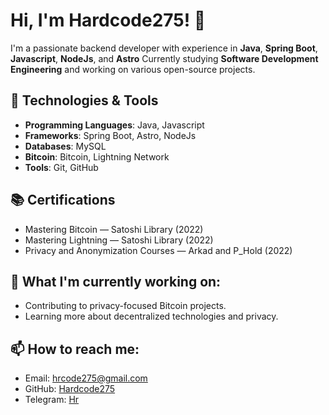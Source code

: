 # Hi, I'm Hardcode275! 👋

I'm a passionate backend developer with experience in **Java**, **Spring Boot**, **Javascript**, **NodeJs**, and **Astro** Currently studying **Software Development Engineering** and working on various open-source projects.

## 🔧 Technologies & Tools
- **Programming Languages**: Java, Javascript
- **Frameworks**: Spring Boot, Astro, NodeJs
- **Databases**: MySQL
- **Bitcoin**: Bitcoin, Lightning Network
- **Tools**: Git, GitHub

## 📚 Certifications
- Mastering Bitcoin — Satoshi Library (2022)
- Mastering Lightning — Satoshi Library (2022)
- Privacy and Anonymization Courses — Arkad and P_Hold (2022)

## 🌱 What I'm currently working on:
- Contributing to privacy-focused Bitcoin projects.
- Learning more about decentralized technologies and privacy.

## 📫 How to reach me:
- Email: [hrcode275@gmail.com](mailto:hrcode275@gmail.com)
- GitHub: [Hardcode275](https://github.com/Hardcode275)
- Telegram: [Hr](https://t.me/hr_275)




